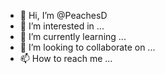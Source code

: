 - 👋 Hi, I’m @PeachesD
- 👀 I’m interested in ...
- 🌱 I’m currently learning ...
- 💞️ I’m looking to collaborate on ...
- 📫 How to reach me ...

<!---
PeachesD/PeachesD is a ✨ special ✨ repository because its `README.md` (this file) appears on your GitHub profile.
You can click the Preview link to take a look at your changes.
--->
